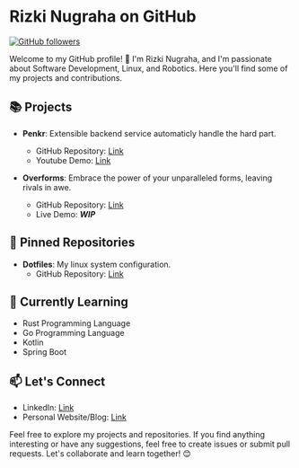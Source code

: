 # Rizki Nugraha on GitHub

[![GitHub followers](https://img.shields.io/github/followers/nugrhrizki?style=social)](https://github.com/nugrhrizki)

Welcome to my GitHub profile! 👋 I'm Rizki Nugraha, and I'm passionate about Software Development, Linux, and Robotics. Here you'll find some of my projects and contributions.

## 📚 Projects

- **Penkr**: Extensible backend service automaticly handle the hard part.
  - GitHub Repository: [Link](https://github.com/nugrhrizki/penkr)
  - Youtube Demo: [Link](https://youtu.be/n2x8qfJrHzU)

- **Overforms**: Embrace the power of your unparalleled forms, leaving rivals in awe.
  - GitHub Repository: [Link](https://github.com/nugrhrizki/overforms)
  - Live Demo: **_WIP_**

## 📌 Pinned Repositories

- **Dotfiles**: My linux system configuration.
  - GitHub Repository: [Link](https://github.com/nugrhrizki/dotfiles)

## 🌱 Currently Learning

- Rust Programming Language
- Go Programming Language
- Kotlin
- Spring Boot

## 📫 Let's Connect

- LinkedIn: [Link](https://www.linkedin.com/in/mangiki/)
- Personal Website/Blog: [Link](https://mangiki.com)

Feel free to explore my projects and repositories. If you find anything interesting or have any suggestions, feel free to create issues or submit pull requests. Let's collaborate and learn together! 😊
